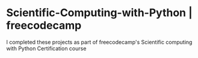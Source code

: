 # Scientific-Computing-with-Python | freecodecamp  
I completed these projects as part of freecodecamp's Scientific computing with Python Certification course
